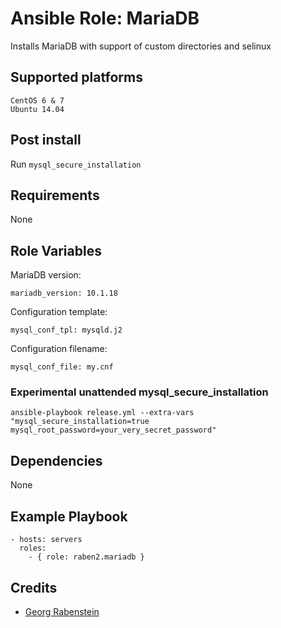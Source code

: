 # Ansible Role: MariaDB

Installs MariaDB with support of custom directories and selinux

## Supported platforms

```
CentOS 6 & 7
Ubuntu 14.04
```

## Post install

Run `mysql_secure_installation`

## Requirements

None

## Role Variables

MariaDB version:

```
mariadb_version: 10.1.18
```

Configuration template:

```
mysql_conf_tpl: mysqld.j2
```

Configuration filename:

```
mysql_conf_file: my.cnf
```

### Experimental unattended mysql_secure_installation

```
ansible-playbook release.yml --extra-vars "mysql_secure_installation=true mysql_root_password=your_very_secret_password"
```

## Dependencies

None

## Example Playbook

```
- hosts: servers
  roles:
    - { role: raben2.mariadb }
```

## Credits

- [Georg Rabenstein](https://github.com/raben2)
